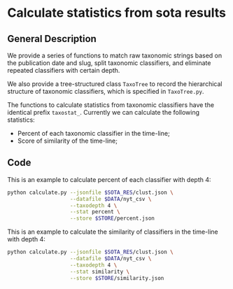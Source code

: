 # Calculate statistics from sota results

## General Description

We provide a series of functions to match raw taxonomic strings based on the publication date and slug, split taxonomic classifiers, and eliminate repeated classifiers with certain depth.

We also provide a tree-structured class `TaxoTree` to record the hierarchical structure of taxonomic classifiers, which is specified in `TaxoTree.py`.

The functions to calculate statistics from taxonomic classifiers have the identical prefix `taxostat_`. Currently we can calculate the following statistics:

* Percent of each taxonomic classifier in the time-line; 
* Score of similarity of the time-line;

## Code

This is an example to calculate percent of each classifier with depth 4:

```bash
python calculate.py --jsonfile $SOTA_RES/clust.json \
                    --datafile $DATA/nyt_csv \
                    --taxodepth 4 \
                    --stat percent \
                    --store $STORE/percent.json
```

This is an example to calculate the similarity of classifiers in the time-line with depth 4:

```bash
python calculate.py --jsonfile $SOTA_RES/clust.json \
                    --datafile $DATA/nyt_csv \
                    --taxodepth 4 \
                    --stat similarity \
                    --store $STORE/similarity.json 
```

